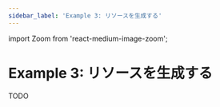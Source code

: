 ```yaml
---
sidebar_label: 'Example 3: リソースを生成する'
---
```

import Zoom from 'react-medium-image-zoom';

# Example 3: リソースを生成する

TODO


